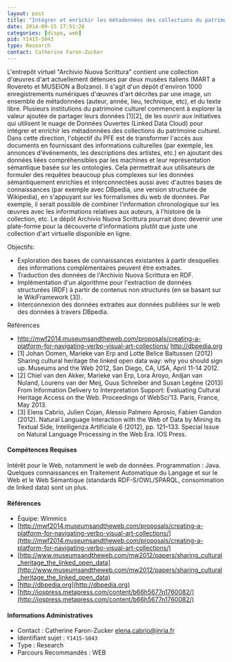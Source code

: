 ```yaml
---
layout: post
title: "Intégrer et enrichir les métadonnées des collections du patrimoine culturel grâce au web de données."
date: 2014-09-15 17:51:28
categories: [dispo, web]
pid: Y1415-S043
type: Research
contact: Catherine Faron-Zucker
---
```

       
L'entrepôt virtuel "Archivio Nuova Scrittura" contient une collection d'œuvres d'art actuellement détenues par deux musées italiens (MART a Rovereto et MUSEION a Bolzano). Il s'agit d'un dépôt d'environ 1000 enregistrements numériques d'œuvres d'art décrites par une image, un ensemble de métadonnées (auteur, année, lieu, technique, etc), et du texte libre.
Plusieurs institutions du patrimoine culturel commencent à explorer la valeur ajoutée de partager leurs données [1][2], de les ouvrir aux initiatives qui utilisent le nuage de Données Ouvertes (Linked Data Cloud) pour intégrer et enrichir les métadonnées des collections du patrimoine culturel. Dans cette direction, l'objectif du PFE est de transformer l'accès aux documents en
fournissant des informations culturelles (par exemple, les annonces d'événements, les descriptions des artistes, etc.) en ajoutant des données liées compréhensibles par les machines et leur représentation sémantique basée sur les ontologies.
Cela permettrait aux utilisateurs de formuler des requêtes beaucoup plus complexes sur les données sémantiquement enrichies et interconnectées aussi avec d'autres bases de connaissances (par exemple avec DBpedia, une version structurée de Wikipedia), en s'appuyant sur les formalismes du web de données. Par exemple, il serait possible de combiner l'information
chronologique sur les œuvres avec les informations relatives aux auteurs, à l'histoire de la collection, etc. Le dépôt Archivio Nuova Scrittura pourrait donc devenir une plate-forme pour la découverte d'informations plutôt que juste une collection d'art virtuelle disponible en ligne.
 
Objectifs:

- Exploration des bases de connaissances existantes à partir desquelles des
informations complémentaires peuvent être extraites.
- Traduction des données de l'Archivio Nuova Scrittura en RDF.
- Implémentation d'un algorithme pour l'extraction de données structurées
(RDF) à partir de contenus non structurés (en se basant sur le WikiFramework [3]).
- Interconnexion des données extraites aux données publiées sur le web des données à travers DBpedia.
 
Références

  - http://mwf2014.museumsandtheweb.com/proposals/creating-a-platform-for-navigating-verbo-visual-art-collections/
http://dbpedia.org
  - [1] Johan Oomen, Marieke van Erp and Lotte Belice Baltussen (2012) Sharing cultural heritage the linked open data way: why you should sign up. Museums and the Web 2012, San Diego, CA, USA, April 11-14 2012.
  - [2] Chiel van den Akker, Marieke van Erp, Lora Aroyo, Ardjan van Nuland, Lourens van der Meij, Guus Schreiber and Susan Legêne (2013) From Information Delivery to Interpretation Support: Evaluating Cultural Heritage Access on the Web.
Proceedings of WebSci’13. Paris, France, May 2013.
  - [3] Elena Cabrio, Julien Cojan, Alessio Palmero Aprosio, Fabien Gandon (2012). Natural Language Interaction with the Web of Data by Mining its Textual Side, Intelligenza Artificiale 6 (2012), pp. 121–133. Special Issue on Natural Language Processing in the Web Era. IOS Press.

#### Compétences Requises
Intérêt pour le Web, notamment le web de données.
Programmation : Java. Quelques connaissances en Traitement Automatique du Langage et sur le Web et le Web Sémantique (standards RDF-S/OWL/SPARQL, consommation de linked data) sont un plus.


#### Références

  * Équipe: Wimmics
  * [http://mwf2014.museumsandtheweb.com/proposals/creating-a-platform-for-navigating-verbo-visual-art-collections/](http://mwf2014.museumsandtheweb.com/proposals/creating-a-platform-for-navigating-verbo-visual-art-collections/)
  * [http://www.museumsandtheweb.com/mw2012/papers/sharing_cultural_heritage_the_linked_open_data](http://www.museumsandtheweb.com/mw2012/papers/sharing_cultural_heritage_the_linked_open_data)
  * [http://dbpedia.org](http://dbpedia.org)
  * [http://iospress.metapress.com/content/b66h5677n1760082/](http://iospress.metapress.com/content/b66h5677n1760082/)

#### Informations Administratives
  * Contact : Catherine Faron-Zucker <elena.cabrio@inria.fr>
  * Identifiant sujet : `Y1415-S043`
  * Type : Research
  * Parcours Recommandés : WEB
     